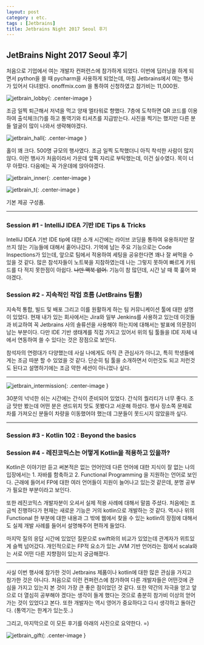 ```yaml
---
layout: post
category : etc.
tags : [Jetbrains]
title: Jetbrains Night 2017 Seoul 후기
---
```



## JetBrains Night 2017 Seoul 후기

처음으로 기업에서 여는 개발자 컨퍼런스에 참가하게 되었다. 이번에 딥러닝을 하게 되면서 python을 쓸 때 pycharm을 사용하게 되었는데, 마침 Jetbrains에서 여는 행사가 있어서 다녀왔다. onoffmix.com 을 통하여 신청하였고 참가비는 11,000원.

![jetbrain_lobby](https://user-images.githubusercontent.com/25781932/33169966-e9c6e5b2-d089-11e7-81d1-ce9aff7a3985.jpg){: .center-image }

조금 일찍 퇴근해서 저녁을 먹고 양재 엘타워로 향했다. 7층에 도착하면 QR 코드를 이용하여 출석체크(?)를 하고 통역기와 티셔츠를 지급받는다. 사진을 찍기는 했지만 다른 분들 얼굴이 많이 나와서 생략해야겠다.

![jetbrain_hall](https://user-images.githubusercontent.com/25781932/33169968-e9ed709c-d089-11e7-8b9a-dcc2fb49e4fb.jpg){: .center-image }

홀이 꽤 크다. 500명 규모의 행사였다. 조금 일찍 도착했더니 아직 착석한 사람이 많지 않다. 이런 행사가 처음이라서 가운데 앞쪽 자리로 부탁했는데, 이건 실수였다. 목이 너무 아팠다. 다음에는 꼭 가운데에 앉아야겠다.

![jetbrain_inner](https://user-images.githubusercontent.com/25781932/33169971-ea819236-d089-11e7-9ddc-92e195265c20.jpg){: .center-image }

![jetbrain_t](https://user-images.githubusercontent.com/25781932/33169970-ea5b5314-d089-11e7-8b9f-dd0ecf905cd6.jpg){: .center-image }

기본 제공 구성품.

* * *

### Session #1 - IntelliJ IDEA 기반 IDE Tips & Tricks
IntelliJ IDEA 기반 IDE tip에 대한 소개 시간에는 라이브 코딩을 통하여 유용하지만 잘 쓰지 않는 기능들에 대해서 훝어나갔다. 기억에 남는 주요 기능으로는 Code Inspections가 있는데, 앞으로 팀에서 적용하여 세팅을 공유한다면 꽤나 잘 써먹을 수 있을 것 같다. 많은 참석자들이 노트북을 지참하였는데 나는 그렇지 못하여 빠르게 키워드를 다 적지 못한점이 아쉽다. <del>나만 맥북 없어.</del> 기능이 참 많던데, 시간 날 때 쭉 훑어 봐야겠다.



### Session #2 - 지속적인 작업 흐름 (JetBrains 팀툴)
지속적 통합, 빌드 및 배포 그리고 이를 원활하게 하는 팀 커뮤니케이션 툴에 대한 설명이 있었다. 현재 내가 있는 회사에서는 Jira와 일부 Jenkins를 사용하고 있는데 이것들과 비교하여 꼭 Jetbrains 사의 솔류션을 사용해야 하는지에 대해서는 발표에 의문점이 남는 부분이다. 다만 IDE 기반 생태계를 직접 가지고 있어서 위의 팀 툴들을 IDE 자체 내에서 연동하여 쓸 수 있다는 것은 장점으로 보인다.

참석자의 연령대가 다양했는데 사실 나에게도 아직 큰 관심사가 아니고, 특히 학생들에게는 조금 따분 할 수 있었을 것 같다. 단순히 팀 툴을 소개하면서 이런것도 되고 저런것도 된다고 설명하기에는 조금 약한 세션이 아니었나 싶다.



* * *

![jetbrain_intermission](https://user-images.githubusercontent.com/25781932/33169972-eaa8b8fc-d089-11e7-920a-fa7bf5fb7b5d.jpg){: .center-image }

30분의 넉넉한 쉬는 시간에는 간식이 준비되어 있었다. 간식의 퀄리티가 너무 좋다. 조금 맛만 봤는데 어떤 분은 샌드위치 맛도 못봤다고 서운해 하셨다. 행사 장소쪽 문제로 차를 가져오신 분들이 차량을 이동했어야 했는데 그분들이 못드시지 않았을까 싶다.


* * *

### Session #3 - Kotlin 102 : Beyond the basics
### Session #4 - 레진코믹스는 어떻게 Kotlin을 적용하고 있을까?

Kotlin은 이야기만 듣고 써본적은 없는 언어인데 다른 언어에 대한 지식이 잘 없는 나의 입장에서는 1. 자바를 함축하고 2. Functional Programming 을 지원하는 언어로 보인다. 근래에 들어서 FP에 대한 여러 언어들이 지원이 늘어나고 있는것 같은데, 분명 공부가 필요한 부분이라고 보인다.

또한 레진코믹스 개발자분이 오셔서 실제 적용 사례에 대해서 말씀 주셨다. 처음에는 조금씩 진행하다가 현재는 새로운 기능은 거의 kotlin으로 개발하는 것 같다. 역시나 위의 Functional 한 부분에 대한 내용과 그 밖에 웹에서 찾을 수 있는 kotlin의 장점에 대해서도 실제 개발 사례를 들어서 설명해주어 편하게 들었다.

마지막 질의 응답 시간에 있었던 질문으로 swift와의 비교가 있었는데 관계자가 위트있게 슬쩍 넘어갔다. 개인적으로는 FP적 요소가 있는 JVM 기반 언어라는 점에서 scala와는 서로 어떤 다른 지향점이 있는지 궁금해졌다.




* * *

사실 이번 행사에 참가한 것이 Jetbrains 제품이나 kotlin에 대한 많은 관심을 가지고 참가한 것은 아니다. 처음으로 이런 컨퍼런스에 참가하여 다른 개발자들은 어떤것에 관심을 가지고 있는지 본 것이 가장 큰 좋은 점이었던 것 같다. 또한 약간의 자극을 얻고 앞으로 더 열심히 공부해야 겠다는 생각이 들게 했다는 것으로 충분히 참가비 이상의 얻어가는 것이 있었다고 본다. 또한 개발자는 역시 영어가 중요하다고 다시 생각하고 돌아간다. (통역기는 한계가 있는듯..)

그리고, 마지막으로 이 모든 후기를 아래의 사진으로 요약한다. =)

![jetbrain_gift](https://user-images.githubusercontent.com/25781932/33169973-eacfd0d6-d089-11e7-81f9-e2b9ec17cd10.JPG){: .center-image }


